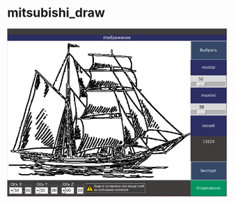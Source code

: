 # mitsubishi_draw

![Image alt](https://github.com/VadimKorotaev/mitsubishi_draw/raw/main/Screenshot.png)
